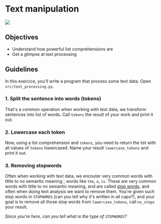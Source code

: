 # Text manipulation
![](https://images.unsplash.com/photo-1528817587692-6baf815de178?ixlib=rb-0.3.5&ixid=eyJhcHBfaWQiOjEyMDd9&s=08167240cdb7dbc95397fe6338aed518&auto=format&fit=crop&w=1000&q=80)

## Objectives
* Understand how powerful list comprehensions are
* Get a glimpse at text processing

## Guidelines
In this exercice, you'll write a program that process some text data. Open
`src/text_processing.py`.


### 1. Split the sentence into words (tokens)
That's a common operation when working with text data, we transform sentences
into list of words. Call `tokens` the result of your work and print it out.

### 2. Lowercase each token
Now, using a list comprehension and `tokens`, you need to return the list with
all values of `tokens` lowercased.
Name your result `lowercase_tokens` and print it out.

### 3. Removing stopwords
Often when working with text data, we encouter very common words with little to no semantic meaning ; words like `the`, `a`, `is`. These are very common words with little to no semantic meaning, and are called [stop words](https://en.wikipedia.org/wiki/Stop_words), and often when doing text analysis we want to remove them. You're given such stop words in `STOPWORDS` (can you tell why it's written in all caps?), and your goal is to remove all those stop words from `lowercase_tokens`, call `no_stops` your result.

_Since you're here, can you tell what is the type of `STOPWORDS`?_
